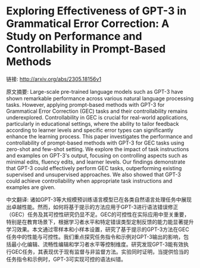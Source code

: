 # Exploring Effectiveness of GPT-3 in Grammatical Error Correction: A Study on Performance and Controllability in Prompt-Based Methods

链接: http://arxiv.org/abs/2305.18156v1

原文摘要:
Large-scale pre-trained language models such as GPT-3 have shown remarkable
performance across various natural language processing tasks. However, applying
prompt-based methods with GPT-3 for Grammatical Error Correction (GEC) tasks
and their controllability remains underexplored. Controllability in GEC is
crucial for real-world applications, particularly in educational settings,
where the ability to tailor feedback according to learner levels and specific
error types can significantly enhance the learning process. This paper
investigates the performance and controllability of prompt-based methods with
GPT-3 for GEC tasks using zero-shot and few-shot setting. We explore the impact
of task instructions and examples on GPT-3's output, focusing on controlling
aspects such as minimal edits, fluency edits, and learner levels. Our findings
demonstrate that GPT-3 could effectively perform GEC tasks, outperforming
existing supervised and unsupervised approaches. We also showed that GPT-3
could achieve controllability when appropriate task instructions and examples
are given.

中文翻译:
诸如GPT-3等大规模预训练语言模型已在各类自然语言处理任务中展现出卓越性能。然而，如何将基于提示的方法应用于GPT-3进行语法错误修正（GEC）任务及其可控性研究仍显不足。GEC的可控性在实际应用中至关重要，特别是在教育场景下，根据学习者水平和特定错误类型定制反馈的能力能显著提升学习效果。本文通过零样本和小样本设置，研究了基于提示的GPT-3方法在GEC任务中的性能与可控性。我们重点探究任务指令和示例对GPT-3输出的影响，包括最小化编辑、流畅性编辑和学习者水平等控制维度。研究发现GPT-3能有效执行GEC任务，其表现优于现有监督与非监督方法。实验同时证明，当提供恰当的任务指令和示例时，GPT-3可实现可控的语法纠错。
